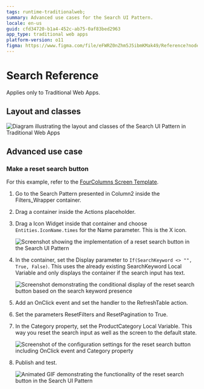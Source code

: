 ```yaml
---
tags: runtime-traditionalweb;
summary: Advanced use cases for the Search UI Pattern.
locale: en-us
guid: cfd34720-b1a4-452c-ab75-0af83bed2963
app_type: traditional web apps
platform-version: o11
figma: https://www.figma.com/file/eFWRZ0nZhm5J5ibmKMak49/Reference?node-id=615:554
---
```


# Search Reference

<div class="info" markdown="1">

Applies only to Traditional Web Apps.

</div>

## Layout and classes

![Diagram illustrating the layout and classes of the Search UI Pattern in Traditional Web Apps](images/search-3-diag.png "Search UI Pattern Layout Diagram")

## Advanced use case

### Make a reset search button

For this example, refer to the [FourColumns Screen Template](https://outsystemsui.outsystems.com/OutSystemsUILiveStyleGuide/FourColumnGallery.aspx).

1. Go to the Search Pattern presented in Column2 inside the Filters_Wrapper container.

1. Drag a container inside the Actions placeholder.

1. Drag a Icon Widget inside that container and choose `Entities.IconName.times` for the Name parameter. This is the X icon.

    ![Screenshot showing the implementation of a reset search button in the Search UI Pattern](images/search-4-ss.png "Reset Search Button Example")

1. In the container, set the Display parameter to `If(SearchKeyword <> "", True, False)`. This uses the already existing SearchKeyword Local Variable and only displays the container if the search input has text.

    ![Screenshot demonstrating the conditional display of the reset search button based on the search keyword presence](images/search-5-ss.png "Conditional Display of Reset Button")

1. Add an OnClick event and set the handler to the RefreshTable action.

1. Set the parameters ResetFilters and ResetPagination to True.

1. In the Category property, set the ProductCategory Local Variable. This way you reset the search input as well as the screen to the default state.

    ![Screenshot of the configuration settings for the reset search button including OnClick event and Category property](images/search-6-ss.png "Reset Search Button Configuration")

1. Publish and test.

    ![Animated GIF demonstrating the functionality of the reset search button in the Search UI Pattern](images/search-7-ss.gif "Reset Search Button Test")
